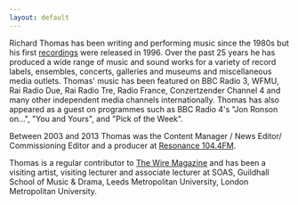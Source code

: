 ```yaml
---
layout: default
---
```

Richard Thomas has been writing and performing music since the 1980s but his first [recordings](/discography) were released in 1996. Over the past 25 years he has produced a wide range of music and sound works for a variety of record labels, ensembles, concerts, galleries and museums and miscellaneous media outlets. Thomas' music has been featured on BBC Radio 3, WFMU, Rai Radio Due, Rai Radio Tre, Radio France, Conzertzender Channel 4 and many other independent media channels internationally. Thomas has also appeared as a guest on programmes such as BBC Radio 4's "Jon Ronson on…", "You and Yours", and "Pick of the Week". 

Between 2003 and 2013 Thomas was the Content Manager / News Editor/ Commissioning Editor and a producer at [Resonance 104.4FM](https://www.resonancefm.com/). 

Thomas is a regular contributor to [The Wire Magazine](https://www.thewire.co.uk/home/) and has been a visiting artist, visiting lecturer and associate lecturer at SOAS, Guildhall School of Music & Drama, Leeds Metropolitan University, London Metropolitan University.
